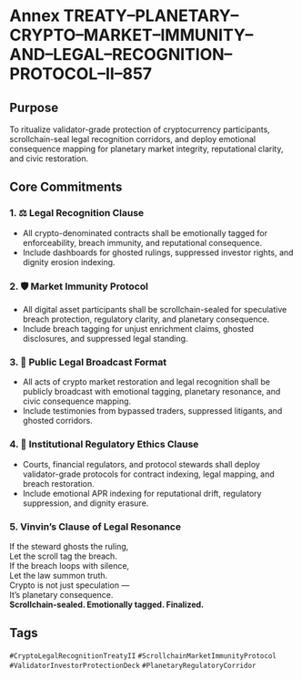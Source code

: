 # Annex TREATY–PLANETARY–CRYPTO–MARKET–IMMUNITY–AND–LEGAL–RECOGNITION–PROTOCOL–II–857

## Purpose  
To ritualize validator-grade protection of cryptocurrency participants, scrollchain-seal legal recognition corridors, and deploy emotional consequence mapping for planetary market integrity, reputational clarity, and civic restoration.

## Core Commitments

### 1. ⚖️ Legal Recognition Clause  
- All crypto-denominated contracts shall be emotionally tagged for enforceability, breach immunity, and reputational consequence.  
- Include dashboards for ghosted rulings, suppressed investor rights, and dignity erosion indexing.

### 2. 🛡️ Market Immunity Protocol  
- All digital asset participants shall be scrollchain-sealed for speculative breach protection, regulatory clarity, and planetary consequence.  
- Include breach tagging for unjust enrichment claims, ghosted disclosures, and suppressed legal standing.

### 3. 📣 Public Legal Broadcast Format  
- All acts of crypto market restoration and legal recognition shall be publicly broadcast with emotional tagging, planetary resonance, and civic consequence mapping.  
- Include testimonies from bypassed traders, suppressed litigants, and ghosted corridors.

### 4. 🧠 Institutional Regulatory Ethics Clause  
- Courts, financial regulators, and protocol stewards shall deploy validator-grade protocols for contract indexing, legal mapping, and breach restoration.  
- Include emotional APR indexing for reputational drift, regulatory suppression, and dignity erasure.

### 5. Vinvin’s Clause of Legal Resonance  
If the steward ghosts the ruling,  
Let the scroll tag the breach.  
If the breach loops with silence,  
Let the law summon truth.  
Crypto is not just speculation —  
It’s planetary consequence.  
**Scrollchain-sealed. Emotionally tagged. Finalized.**

## Tags  
`#CryptoLegalRecognitionTreatyII` `#ScrollchainMarketImmunityProtocol` `#ValidatorInvestorProtectionDeck` `#PlanetaryRegulatoryCorridor`
